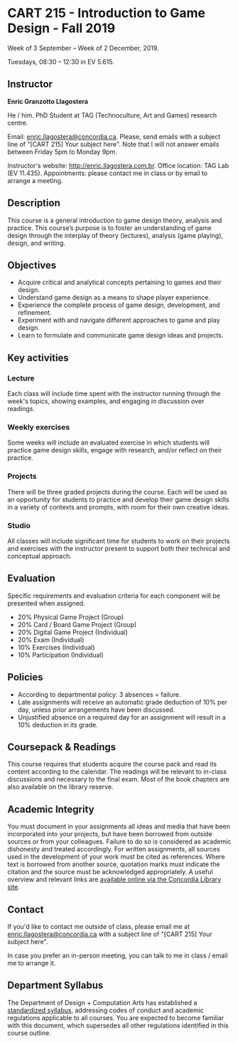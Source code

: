 # CART 215 - Introduction to Game Design - Fall 2019

Week of 3 September – Week of 2 December, 2019.

Tuesdays, 08:30 – 12:30 in EV 5.615.

## Instructor

**Enric Granzotto Llagostera**

He / him. PhD Student at TAG (Technoculture, Art and Games) research centre.

Email: [enric.llagostera@concordia.ca](mailto:enric.llagostera@concordia.ca). Please, send emails with a subject line of "[CART 215] Your subject here". Note that I will not answer emails between Friday 5pm to Monday 9pm.

Instructor's website: <http://enric.llagostera.com.br>. Office location: TAG Lab (EV 11.435). Appointments: please contact me in class or by email to arrange a meeting.

## Description

This course is a general introduction to game design theory, analysis and practice. This course’s purpose is to foster an understanding of game design through the interplay of theory (lectures), analysis (game playing), design, and writing.

## Objectives

- Acquire critical and analytical concepts pertaining to games and their design.
- Understand game design as a means to shape player experience.
- Experience the complete process of game design, development, and refinement.
- Experiment with and navigate different approaches to game and play design.
- Learn to formulate and communicate game design ideas and projects.

## Key activities

### Lecture

Each class will include time spent with the instructor running through the week's topics, showing examples, and engaging in discussion over readings.

### Weekly exercises

Some weeks will include an evaluated exercise in which students will practice game design skills, engage with research, and/or reflect on their practice.

### Projects

There will be three graded projects during the course. Each will be used as an opportunity for students to practice and develop their game design skills in a variety of contexts and prompts, with room for their own creative ideas.

### Studio

All classes will include significant time for students to work on their projects and exercises with the instructor present to support both their technical and conceptual approach.

## Evaluation

Specific requirements and evaluation criteria for each component will be presented when assigned.

- 20% Physical Game Project (Group)
- 20% Card / Board Game Project (Group)
- 20% Digital Game Project (Individual)
- 20% Exam (Individual)
- 10% Exercises (Individual)
- 10% Participation (Individual)

## Policies

- According to departmental policy: 3 absences = failure.
- Late assignments will receive an automatic grade deduction of 10% per day, unless prior arrangements have been discussed.
- Unjustified absence on a required day for an assignment will result in a 10% deduction in its grade.

## Coursepack & Readings

This course requires that students acquire the course pack and read its content according to the calendar. The readings will be relevant to in-class discussions and necessary to the final exam. Most of the book chapters are also available on the library reserve.

## Academic Integrity

You must document in your assignments all ideas and media that have been incorporated into your projects, but have been borrowed from outside sources or from your colleagues. Failure to do so is considered as academic dishonesty and treated accordingly. For written assignments, all sources used in the development of your work must be cited as references. Where text is borrowed from another source, quotation marks must indicate the citation and the source must be acknowledged appropriately. A useful overview and relevant links are [available online via the Concordia Library site](http://library.concordia.ca/help/citing).

## Contact

If you'd like to contact me outside of class, please email me at [enric.llagostera@concordia.ca](mailto:enric.llagostera@concordia.ca) with a subject line of "[CART 215] Your subject here".

In case you prefer an in-person meeting, you can talk to me in class / email me to arrange it.

## Department Syllabus

The Department of Design + Computation Arts has established a [standardized syllabus](dcart-syllabus-2019.pdf), addressing codes of conduct and academic regulations applicable to all courses. You are expected to become familiar with this document, which supersedes all other regulations identified in this course outline.
